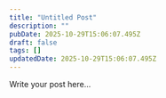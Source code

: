 ```yaml
---
title: "Untitled Post"
description: ""
pubDate: 2025-10-29T15:06:07.495Z
draft: false
tags: []
updatedDate: 2025-10-29T15:06:07.495Z
---
```


Write your post here...
